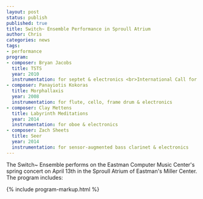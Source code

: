 ```yaml
---
layout: post
status: publish
published: true
title: Switch~ Ensemble Performance in Sproull Atrium
author: Chris
categories: news
tags:
- performance
program:
- composer: Bryan Jacobs
  title: TSTS
  year: 2010
  instrumentation: for septet & electronics <br>International Call for Scores Winner
- composer: Panayiotis Kokoras
  title: Morphallaxis
  year: 2008
  instrumentation: for flute, cello, frame drum & electronics
- composer: Clay Mettens
  title: Labyrinth Meditations
  year: 2014
  instrumentation: for oboe & electronics
- composer: Zach Sheets
  title: Seer
  year: 2014
  instrumentation: for sensor-augmented bass clarinet & electronics
---
```

The Switch~ Ensemble performs on the Eastman Computer Music Center's spring concert on April 13th in the Sproull Atrium of Eastman's Miller Center. The program includes:

{% include program-markup.html %}
